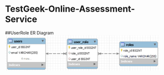 # TestGeek-Online-Assessment-Service

##UserRole ER Diagram
![alt text](https://github.com/rajat353/TestGeek-Online-Assessment-Service/blob/master/src/main/java/com/rajat/testgeek/models/ER-%20UserRole.jpg?raw=true)
